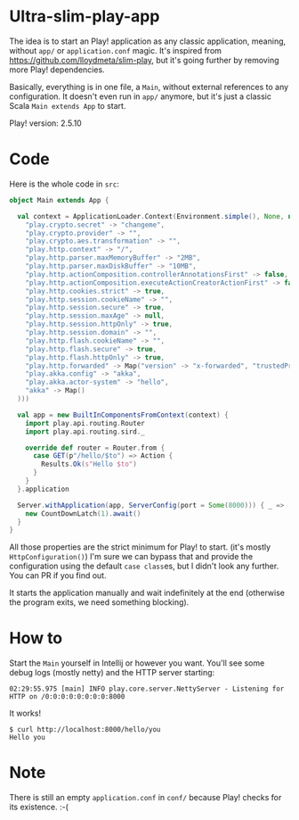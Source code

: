 # Ultra-slim-play-app

The idea is to start an Play! application as any classic application, meaning, without `app/` or `application.conf` magic.
It's inspired from https://github.com/lloydmeta/slim-play, but it's going further by removing more Play! dependencies.

Basically, everything is in one file, a `Main`, without external references to any configuration.
It doesn't even run in `app/` anymore, but it's just a classic Scala `Main extends App` to start.

Play! version: 2.5.10

# Code

Here is the whole code in `src`:
 
```scala
object Main extends App {

  val context = ApplicationLoader.Context(Environment.simple(), None, new DefaultWebCommands(), Configuration.from(Map(
    "play.crypto.secret" -> "changeme",
    "play.crypto.provider" -> "",
    "play.crypto.aes.transformation" -> "",
    "play.http.context" -> "/",
    "play.http.parser.maxMemoryBuffer" -> "2MB",
    "play.http.parser.maxDiskBuffer" -> "10MB",
    "play.http.actionComposition.controllerAnnotationsFirst" -> false,
    "play.http.actionComposition.executeActionCreatorActionFirst" -> false,
    "play.http.cookies.strict" -> true,
    "play.http.session.cookieName" -> "",
    "play.http.session.secure" -> true,
    "play.http.session.maxAge" -> null,
    "play.http.session.httpOnly" -> true,
    "play.http.session.domain" -> "",
    "play.http.flash.cookieName" -> "",
    "play.http.flash.secure" -> true,
    "play.http.flash.httpOnly" -> true,
    "play.http.forwarded" -> Map("version" -> "x-forwarded", "trustedProxies" -> List()),
    "play.akka.config" -> "akka",
    "play.akka.actor-system" -> "hello",
    "akka" -> Map()
  )))

  val app = new BuiltInComponentsFromContext(context) {
    import play.api.routing.Router
    import play.api.routing.sird._

    override def router = Router.from {
      case GET(p"/hello/$to") => Action {
        Results.Ok(s"Hello $to")
      }
    }
  }.application

  Server.withApplication(app, ServerConfig(port = Some(8000))) { _ =>
    new CountDownLatch(1).await()
  }
}
```

All those properties are the strict minimum for Play! to start. (it's mostly `HttpConfiguration()`)
I'm sure we can bypass that and provide the configuration using the default `case class`es, but I didn't look any further. You can PR if you find out.

It starts the application manually and wait indefinitely at the end (otherwise the program exits, we need something blocking).

# How to

Start the `Main` yourself in Intellij or however you want. You'll see some debug logs (mostly netty) and the HTTP server starting:
```
02:29:55.975 [main] INFO play.core.server.NettyServer - Listening for HTTP on /0:0:0:0:0:0:0:0:8000
```

It works!
```
$ curl http://localhost:8000/hello/you
Hello you
```

# Note

There is still an empty `application.conf` in `conf/` because Play! checks for its existence. :-( 

